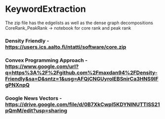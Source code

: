 # KeywordExtraction


The zip file has the edgelists as well as the dense graph decompositions
CoreRank_PeakRank -> notebook for core rank and peak rank

### Density Friendly - https://users.ics.aalto.fi/ntatti/software/core.zip


### Convex Programming Approach - https://www.google.com/url?q=https%3A%2F%2Fgithub.com%2Fmaxdan94%2FDensity-Friendly&sa=D&sntz=1&usg=AFQjCNGUyrolEBSnirCa3HNS9IFgPNXnpQ


### Google News Vectors - https://drive.google.com/file/d/0B7XkCwpI5KDYNlNUTTlSS21pQmM/edit?usp=sharing
